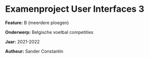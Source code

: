 # Examenproject User Interfaces 3

**Feature:** B (meerdere ploegen)

**Onderwerp:** Belgische voetbal competities

**Jaar:** 2021-2022

**Autheur:** Sander Constantin


<!-- Security scan triggered at 2025-09-02 02:05:51 -->

<!-- Security scan triggered at 2025-09-09 05:33:43 -->

<!-- Security scan triggered at 2025-09-28 15:36:46 -->